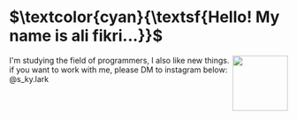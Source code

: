 # $\textcolor{cyan}{\textsf{Hello! My name is ali fikri...}}$
<img id = "gambar" src="https://yt3.googleusercontent.com/0XoM3q0gBvKp99A88YZ9-isszOVr-8WVTuidsX3hNCHhZnp0ok58UlE3YrqnlHR6w6hRDHVMCA=s176-c-k-c0x00ffffff-no-rj" align="right" height="100" >

I'm studying the field of programmers, I also like new things.
if you want to work with me, please DM to instagram below:
@s_ky.lark
